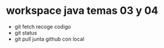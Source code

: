 # workspace java temas 03 y 04

- git fetch recoge codigo
- git status
- git pull junta github con local
